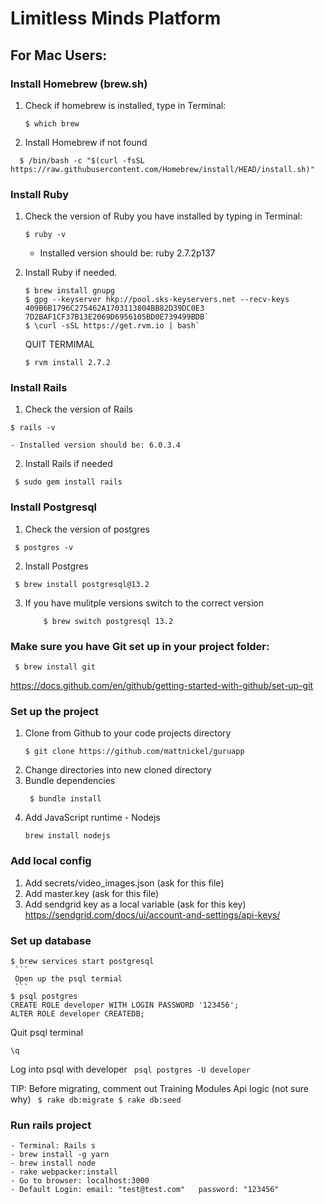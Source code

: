 # Limitless Minds Platform



## For Mac Users:
### Install Homebrew (brew.sh)
1. Check if homebrew is installed, type in Terminal: 
   ```
   $ which brew
   ```
2. Install Homebrew if not found
  ```
    $ /bin/bash -c "$(curl -fsSL https://raw.githubusercontent.com/Homebrew/install/HEAD/install.sh)"
  ```

### Install Ruby
1. Check the version of Ruby you have installed by typing in Terminal:
   ```
   $ ruby -v
   ```
   - Installed version should be: ruby 2.7.2p137

2. Install Ruby if needed.
    ```
    $ brew install gnupg
    $ gpg --keyserver hkp://pool.sks-keyservers.net --recv-keys 409B6B1796C275462A1703113804BB82D39DC0E3 7D2BAF1CF37B13E2069D6956105BD0E739499BDB`
    $ \curl -sSL https://get.rvm.io | bash`
    ```
    QUIT TERMIMAL
    ```
    $ rvm install 2.7.2
    ```

### Install Rails
1. Check the version of Rails
  ```
  $ rails -v
  ```
    - Installed version should be: 6.0.3.4
  
2. Install Rails if needed
  ```
   $ sudo gem install rails
  ```

### Install Postgresql
1. Check the version of postgres
  ```
   $ postgres -v
   ```
2. Install Postgres
  ```
   $ brew install postgresql@13.2
   ```
3. If you have mulitple versions switch to the correct version
    ``` $ brew info postgresql
        $ brew switch postgresql 13.2 
    ```

### Make sure you have Git set up in your project folder:
   ```
    $ brew install git
   ```
   https://docs.github.com/en/github/getting-started-with-github/set-up-git

### Set up the project
1. Clone from Github to your code projects directory
      ```
    $ git clone https://github.com/mattnickel/guruapp
    ```
2. Change directories into new cloned directory
3. Bundle dependencies
   ```
    $ bundle install
    ```
4. Add JavaScript runtime - Nodejs
      ```
      brew install nodejs
      ```

### Add local config
1. Add secrets/video_images.json (ask for this file)
2. Add master.key (ask for this file)
3. Add sendgrid key as a local variable (ask for this key)
      https://sendgrid.com/docs/ui/account-and-settings/api-keys/

### Set up database
   ```
  $ brew services start postgresql
    ```
    Open up the psql termial
    ```
  $ psql postgres
  CREATE ROLE developer WITH LOGIN PASSWORD '123456';
  ALTER ROLE developer CREATEDB;
   ```
  Quit psql terminal
   ```
   \q
   ```  
   Log into psql with developer
    ```
   psql postgres -U developer```
   
   TIP: Before migrating, comment out Training Modules Api logic (not sure why)
     ``` 
     $ rake db:migrate
     $ rake db:seed ```
### Run rails project
    - Terminal: Rails s
    - brew install -g yarn
    - brew install node
    - rake webpacker:install
    - Go to browser: localhost:3000
    - Default Login: email: "test@test.com"   password: "123456"
